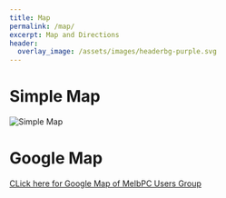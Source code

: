 ```yaml
---
title: Map
permalink: /map/
excerpt: Map and Directions
header:
  overlay_image: /assets/images/headerbg-purple.svg
---
```


# Simple Map

![Simple Map](http://www.melbpc.org.au/media/161955/melbpc-hq-map-878x955.png?width=511&height=556)


# Google Map

[CLick here for Google Map of MelbPC Users Group](https://www.google.com.au/maps/place/479+Warrigal+Rd,+Moorabbin+VIC+3189/@-37.94525,145.0757013,17z/data=!3m1!4b1!4m5!3m4!1s0x6ad66c761be85d8d:0x2ef65571792436f1!8m2!3d-37.94525!4d145.07789?hl=en)



